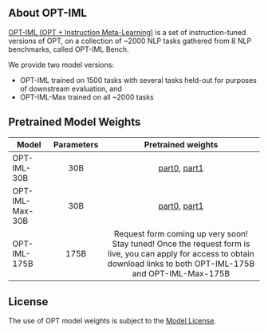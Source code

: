 ## About OPT-IML
[OPT-IML (OPT + Instruction Meta-Learning)](https://raw.githubusercontent.com/facebookresearch/metaseq/optiml/projects/OPT-IML/optiml_paper_v1.pdf) is a set of instruction-tuned versions of OPT, on a collection of ~2000 NLP tasks gathered from 8 NLP benchmarks, called OPT-IML Bench. 

We provide two model versions: 
* OPT-IML trained on 1500 tasks with several tasks held-out for purposes of downstream evaluation, and 
* OPT-IML-Max trained on all ~2000 tasks

## Pretrained Model Weights
| Model               | Parameters |       Pretrained weights                                 |
|---------------------|:----------:|:--------------------------------------------------------:|
| OPT-IML-30B         |    30B     |      [part0](https://dl.fbaipublicfiles.com/optiml/aws.v7.prop10.30b.eps_4096.docsep_2.mu4000.wu60.bsz8.clip1.0.fp32adam.rs1234.lr5e-05.pat_8000.ngpu64/mp2/checkpoint_1_4000.pt-model_part-0.pt), [part1](https://dl.fbaipublicfiles.com/optiml/aws.v7.prop10.30b.eps_4096.docsep_2.mu4000.wu60.bsz8.clip1.0.fp32adam.rs1234.lr5e-05.pat_8000.ngpu64/mp2/checkpoint_1_4000.pt-model_part-1.pt)   |
| OPT-IML-Max-30B     |    30B     |      [part0](https://dl.fbaipublicfiles.com/optiml/aws.v7.2000.prop10.30b.eps_4096.docsep_2.mu6000.wu60.bsz8.clip1.0.fp32adam.rs1234.lr5e-05.pat_8000.ngpu64/mp2/checkpoint_1_6000.pt-model_part-0.pt), [part1](https://dl.fbaipublicfiles.com/optiml/aws.v7.2000.prop10.30b.eps_4096.docsep_2.mu6000.wu60.bsz8.clip1.0.fp32adam.rs1234.lr5e-05.pat_8000.ngpu64/mp2/checkpoint_1_6000.pt-model_part-1.pt)    |
| OPT-IML-175B        |    175B    |   Request form coming up very soon! Stay tuned! Once the request form is live, you can apply for access to obtain download links to both OPT-IML-175B and OPT-IML-Max-175B            |


## License
The use of OPT model weights is subject to the [Model License](../OPT/MODEL_LICENSE.md).


